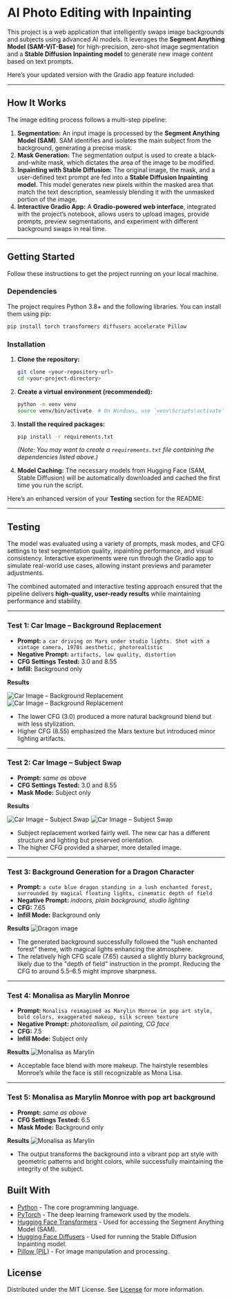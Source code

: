 # AI Photo Editing with Inpainting

This project is a web application that intelligently swaps image backgrounds and subjects using advanced AI models. It leverages the **Segment Anything Model (SAM-ViT-Base)** for high-precision, zero-shot image segmentation and a **Stable Diffusion Inpainting model** to generate new image content based on text prompts.

Here’s your updated version with the Gradio app feature included:

---

## How It Works

The image editing process follows a multi-step pipeline:

1. **Segmentation:** An input image is processed by the **Segment Anything Model (SAM)**. SAM identifies and isolates the main subject from the background, generating a precise mask.
2. **Mask Generation:** The segmentation output is used to create a black-and-white mask, which dictates the area of the image to be modified.
3. **Inpainting with Stable Diffusion:** The original image, the mask, and a user-defined text prompt are fed into a **Stable Diffusion Inpainting model**. This model generates new pixels within the masked area that match the text description, seamlessly blending it with the unmasked portion of the image.
4. **Interactive Gradio App:** A **Gradio-powered web interface**, integrated with the project’s notebook, allows users to upload images, provide prompts, preview segmentations, and experiment with different background swaps in real time.

---

## Getting Started

Follow these instructions to get the project running on your local machine.

### Dependencies

The project requires Python 3.8+ and the following libraries. You can install them using pip:

```bash
pip install torch transformers diffusers accelerate Pillow
```

### Installation

1.  **Clone the repository:**

    ```bash
    git clone <your-repository-url>
    cd <your-project-directory>
    ```

2.  **Create a virtual environment (recommended):**

    ```bash
    python -m venv venv
    source venv/bin/activate  # On Windows, use `venv\Scripts\activate`
    ```

3.  **Install the required packages:**

    ```bash
    pip install -r requirements.txt
    ```

    *(Note: You may want to create a `requirements.txt` file containing the dependencies listed above.)*

4.  **Model Caching:** The necessary models from Hugging Face (SAM, Stable Diffusion) will be automatically downloaded and cached the first time you run the script.

Here’s an enhanced version of your **Testing** section for the README:

---

## Testing

The model was evaluated using a variety of prompts, mask modes, and CFG settings to test segmentation quality, inpainting performance, and visual consistency. Interactive experiments were run through the Gradio app to simulate real-world use cases, allowing instant previews and parameter adjustments.

The combined automated and interactive testing approach ensured that the pipeline delivers **high-quality, user-ready results** while maintaining performance and stability.

-----

### Test 1: Car Image – Background Replacement

  - **Prompt:** `a car driving on Mars under studio lights. Shot with a vintage camera, 1970s aesthetic, photorealistic`
  - **Negative Prompt:** `artifacts, low quality, distortion`
  - **CFG Settings Tested:** 3.0 and 8.55
  - **Infill:** Background only

**Results**

![Car Image – Background Replacement](./images/prompt1.jpg)
![Car Image – Background Replacement](./images/prompt2.jpg)

  - The lower CFG (3.0) produced a more natural background blend but with less stylization.
  - Higher CFG (8.55) emphasized the Mars texture but introduced minor lighting artifacts.

-----

### Test 2: Car Image – Subject Swap

  - **Prompt:** *same as above*
  - **CFG Settings Tested:** 3.0 and 8.55
  - **Mask Mode:** Subject only

**Results**

![Car Image – Subject Swap](./images/prompt3.jpg)
![Car Image – Subject Swap](./images/prompt4.jpg)

  - Subject replacement worked fairly well. The new car has a different structure and lighting but preserved orientation.
  - The higher CFG provided a sharper, more detailed image.

-----

### Test 3: Background Generation for a Dragon Character

  - **Prompt:** `a cute blue dragon standing in a lush enchanted forest, surrounded by magical floating lights, cinematic depth of field`
  - **Negative Prompt:** *indoors, plain background, studio lighting*
  - **CFG:** 7.65
  - **Infill Mode:** Background only

**Results**
![Dragon image](./images/prompt5.jpg)

  - The generated background successfully followed the "lush enchanted forest" theme, with magical lights enhancing the atmosphere.
  - The relatively high CFG scale (7.65) caused a slightly blurry background, likely due to the "depth of field" instruction in the prompt. Reducing the CFG to around 5.5–6.5 might improve sharpness.

-----

### Test 4: Monalisa as Marylin Monroe

  - **Prompt:** `Monalisa reimagined as Marylin Monroe in pop art style, bold colors, exaggerated makeup, silk screen texture`
  - **Negative Prompt:** *photorealism, oil painting, CG face*
  - **CFG:** 7.5
  - **Infill Mode:** Subject only

**Results**
![Monalisa as Marylin](./images/prompt8.jpg)

  - Acceptable face blend with more makeup. The hairstyle resembles Monroe’s while the face is still recognizable as Mona Lisa.

-----

### Test 5: Monalisa as Marylin Monroe with pop art background

  - **Prompt:** *same as above*
  - **CFG Settings Tested:** 6.5
  - **Mask Mode:** Background only

**Results**
![Monalisa as Marylin](./images/prompt9.jpg)

  - The output transforms the background into a vibrant pop art style with geometric patterns and bright colors, while successfully maintaining the integrity of the subject.

## Built With

  * [Python](https://www.python.org/) - The core programming language.
  * [PyTorch](https://pytorch.org/) - The deep learning framework used by the models.
  * [Hugging Face Transformers](https://huggingface.co/docs/transformers/index) - Used for accessing the Segment Anything Model (SAM).
  * [Hugging Face Diffusers](https://huggingface.co/docs/diffusers/index) - Used for running the Stable Diffusion Inpainting model.
  * [Pillow (PIL)](https://www.google.com/search?q=https://python-pillow.org/) - For image manipulation and processing.

## License

Distributed under the MIT License. See [License](LICENSE.txt) for more information.



